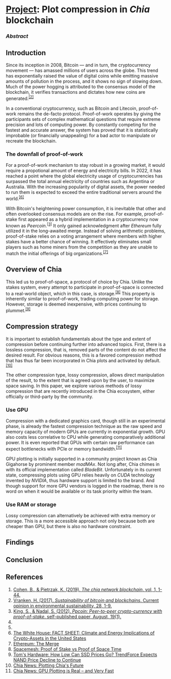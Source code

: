 # [Project](https://github.com/hendraanggrian/IIT-CS554/blob/assets/assignments/proj.pdf): Plot compression in *Chia* blockchain

### *Abstract*

## Introduction

Since its inception in 2008, Bitcoin &mdash; and in turn, the cryptocurrency
movement &mdash; has amassed millions of users across the globe. This trend has
exponentially raised the value of digital coins while emitting massive amounts
of pollution in the process, and it shows no sign of slowing down. Much of the
power hogging is attributed to the consensus model of the blockchain, it
verifies transactions and dictates how new coins are generated.<sup>[\[2\]]</sup>

In a conventional cryptocurrency, such as Bitcoin and Litecoin, proof-of-work
remains the de-facto protocol. Proof-of-work operates by giving the participants
sets of complex mathematical questions that require extreme precision and lots
of computing power. By constantly competing for the fastest and accurate answer,
the system has proved that it is statistically improbable (or financially
unappealing) for a bad actor to manipulate or recreate the blockchain.

### The downfall of proof-of-work

For a proof-of-work mechanism to stay robust in a growing market, it would
require a propotional amount of energy and electricity bills. In 2022, it has
reached a point where the global electricity usage of cryptocurrencies has
surpassed the total annual electricity of countries such as Argentina or
Australia. With the increasing popularity of digital assets, the power needed to
run them is expected to exceed the entire traditional servers around the world.<sup>[\[6\]]</sup>

With Bitcoin's heightening power consumption, it is inevitable that other and
often overlooked consensus models are on the rise. For example, proof-of-stake
first appeared as a hybrid implementation in a cryptocurrency now known as
*Peercoin*.<sup>[\[3\]]</sup> It only gained acknowledgment after *Ethereum*
fully utilized it in the long-awaited merge. Instead of solving arithmetic
problems, proof-of-stake relies on a voting arrangement where members with
higher stakes have a better chance of winning. It effectively eliminates small
players such as home miners from the competition as they are unable to match the
initial offerings of big organizations.<sup>[\[7\]]</sup>

## Overview of Chia

This led us to proof-of-space, a protocol of choice by Chia. Unlike the stakes
system, every attempt to participate in proof-of-space is connected to a
real-world object, which in this case, is storage.<sup>[\[8\]]</sup> This
property is inherently similar to proof-of-work, trading computing power for
storage. However, storage is deemed inexpensive, with prices continuing to
plummet.<sup>[\[9\]]</sup>

## Compression strategy

It is important to establish fundamentals about the type and extent of
compression before continuing further into advanced topics. First, there is a
lossless compression, that is, removed parts of the content do not affect the
desired result. For obvious reasons, this is a favored compression method that
has thus far been incorporated in Chia plots and activated by default.<sup>[\[10\]]</sup>

The other compression type, lossy compression, allows direct manipulation of the
result, to the extent that is agreed upon by the user, to maximize space saving.
In this paper, we explore various methods of lossy compression that are recently
introduced in the Chia ecosystem, either officially or third-party by the
community.

### Use GPU

Compression with a dedicated graphics card, though still in an experimental
phase, is already the fastest compression technique as the raw speed and memory
capacity of modern GPUs are currently in exponential growth. GPU also costs less
correlative to CPU while generating comparatively additional power. It is even
reported that GPUs with certain raw performance can expect bottlenecks with PCIe
or memory bandwidth.<sup>[\[11\]]</sup>

GPU plotting is initially supported in a community project known as Chia
Gigahorse by prominent member *madMAx*. Not long after, Chia chimes in with its
official implementation called *BladeBit*. Unfortunately in its current state,
compressing plots using GPU relies heavily on *CUDA* technology invented by
*NVIDIA*, thus hardware support is limited to the brand. And though support for
more GPU vendors is logged in the roadmap, there is no word on when it would be
available or its task priority within the team.

### Use RAM or storage

Lossy compression can alternatively be achieved with extra memory or storage.
This is a more accessible approach not only because both are cheaper than GPU,
but there is also no hardware constraint.

## Findings

## Conclusion

## References

1. [Cohen, B., & Pietrzak, K. (2019). *The chia network blockchain*. vol, 1, 1-44.](https://www.chivescoin.org/wp-content/uploads/2021/10/ChiaGreenPaper.pdf)
2. [Vranken, H. (2017). *Sustainability of bitcoin and blockchains*. Current opinion in environmental sustainability, 28, 1-9.](https://shop.tarjomeplus.com/UploadFileEn/TPLUS_EN_3047.pdf)
3. [King, S., & Nadal, S. (2012). *Ppcoin: Peer-to-peer crypto-currency with proof-of-stake*. self-published paper, August, 19(1).](https://www.peercoin.net/read/papers/peercoin-paper.pdf)
4. []()
5. []()
6. [The White House: FACT SHEET: Climate and Energy Implications of Crypto-Assets in the United States](https://www.whitehouse.gov/ostp/news-updates/2022/09/08/fact-sheet-climate-and-energy-implications-of-crypto-assets-in-the-united-states/)
7. [Ethereum: The Merge](https://ethereum.org/en/roadmap/merge/)
8. [Spacemesh: Proof of Stake vs Proof of Space Time](https://spacemesh.io/blog/proof-of-stake-vs-proof-of-space-time/)
9. [Tom's Hardware: How Low Can SSD Prices Go? TrendForce Expects NAND Price Decline to Continue](https://www.tomshardware.com/news/trendforce-expects-nand-flash-prices-to-continue-falling/)
10. [Chia News: Plotting Chia's Future](https://www.chia.net/2023/01/20/plotting-chias-future/)
11. [Chia News: GPU Plotting is Real – and Very Fast](https://www.chia.net/2023/01/20/gpu-plotting-is-real---and-very-fast/)

[\[1\]]: https://www.chivescoin.org/wp-content/uploads/2021/10/ChiaGreenPaper.pdf
[\[2\]]: https://shop.tarjomeplus.com/UploadFileEn/TPLUS_EN_3047.pdf
[\[3\]]: https://www.peercoin.net/read/papers/peercoin-paper.pdf
[\[4\]]:
[\[5\]]:
[\[6\]]: https://www.whitehouse.gov/ostp/news-updates/2022/09/08/fact-sheet-climate-and-energy-implications-of-crypto-assets-in-the-united-states/
[\[7\]]: https://ethereum.org/en/roadmap/merge/
[\[8\]]: https://spacemesh.io/blog/proof-of-stake-vs-proof-of-space-time/
[\[9\]]: https://www.tomshardware.com/news/trendforce-expects-nand-flash-prices-to-continue-falling/
[\[10\]]: https://www.chia.net/2023/01/20/plotting-chias-future/
[\[11\]]: https://www.chia.net/2023/01/20/gpu-plotting-is-real---and-very-fast/
